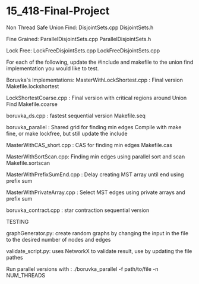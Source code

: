 # 15_418-Final-Project

Non Thread Safe Union Find:
DisjointSets.cpp
DisjointSets.h

Fine Grained:
ParallelDisjointSets.cpp
ParallelDisjointSets.h

Lock Free:
LockFreeDisjointSets.cpp
LockFreeDisjointSets.cpp


For each of the following, update the #include and
makefile to the union find implementation you would like to test.

Boruvka's Implementations:
MasterWithLockShortest.cpp : Final version
Makefile.lockshortest

LockShortestCoarse.cpp : Final version with critical regions around Union Find
Makefile.coarse

boruvka_ds.cpp : fastest sequential version
Makefile.seq

boruvka_parallel : Shared grid for finding min edges
Compile with make fine, or make lockfree, but still update the include

MasterWithCAS_short.cpp : CAS for finding min edges
Makefile.cas

MasterWithSortScan.cpp: Finding min edges using parallel sort and scan
Makefile.sortscan

MasterWithPrefixSumEnd.cpp : Delay creating MST array until end using prefix sum

MasterWithPrivateArray.cpp : Select MST edges using private arrays and prefix sum

boruvka_contract.cpp : star contraction sequential version

TESTING

graphGenerator.py: create random graphs by changing the input in the file
to the desired number of nodes and edges

validate_script.py: uses NetworkX to validate result, use by updating the file pathes

Run parallel versions with :
./boruvka_parallel -f path/to/file -n NUM_THREADS


